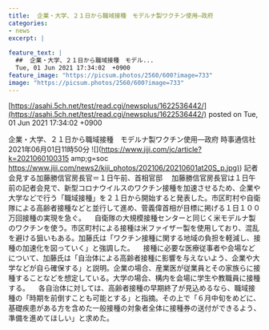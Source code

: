 ```yaml
---
title:  企業・大学、２１日から職域接種　モデルナ製ワクチン使用—政府  
categories:
- news
excerpt: |
  
feature_text: |
  ##  企業・大学、２１日から職域接種　モデル...
  Tue, 01 Jun 2021 17:34:02  +0900
feature_image: "https://picsum.photos/2560/600?image=733"
image: "https://picsum.photos/2560/600?image=733"
---
```


[https://asahi.5ch.net/test/read.cgi/newsplus/1622536442/](https://asahi.5ch.net/test/read.cgi/newsplus/1622536442/)
posted on Tue, 01 Jun 2021 17:34:02  +0900

<!--more-->

企業・大学、２１日から職域接種　モデルナ製ワクチン使用—政府 時事通信社2021年06月01日11時50分 ![](https://www.jiji.com/jc/article?k=2021060100315 amp;g=soc [https://www.jiji.com/news2/kiji_photos/202106/20210601at20S_p.jpg)](https://www.jiji.com/news2/kiji_photos/202106/20210601at20S_p.jpg)) 記者会見する加藤勝信官房長官＝１日午前、首相官邸 　加藤勝信官房長官は１日午前の記者会見で、新型コロナウイルスのワクチン接種を加速させるため、企業や大学などで行う「職域接種」を２１日から開始すると発表した。市区町村や自衛隊による高齢者接種などと並行して進め、菅義偉首相が目標に掲げる１日１００万回接種の実現を急ぐ。 　自衛隊の大規模接種センターと同じく米モデルナ製のワクチンを使う。市区町村による接種は米ファイザー製を使用しており、混乱を避ける狙いもある。加藤氏は「ワクチン接種に関する地域の負担を軽減し、接種の加速化を図っていく」と強調した。 　接種に必要な医療従事者や会場などについて、加藤氏は「自治体による高齢者接種に影響を与えないよう、企業や大学などが自ら確保する」と説明。企業の場合、産業医が従業員とその家族らに接種することなどを想定している。大学の場合、構内を会場に学生や教職員に接種する。 　各自治体に対しては、高齢者接種の早期終了が見込めるなら、職域接種の「時期を前倒すことも可能とする」と指摘。その上で「６月中旬をめどに、基礎疾患がある方を含めた一般接種の対象者全体に接種券の送付ができるよう、準備を進めてほしい」と求めた。
